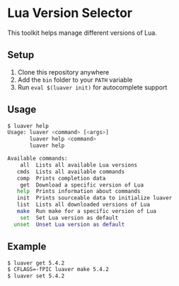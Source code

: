 # Lua Version Selector

This toolkit helps manage different versions of Lua.

## Setup

1. Clone this repository anywhere
2. Add the `bin` folder to your `PATH` variable
3. Run `eval $(luaver init)` for autocomplete support

## Usage

```sh
$ luaver help
Usage: luaver <command> [<args>]
       luaver help <command>
       luaver help

Available commands:
    all  Lists all available Lua versions
   cmds  Lists all available commands
   comp  Prints completion data
    get  Download a specific version of Lua
   help  Prints information about commands
   init  Prints sourceable data to initialize luaver
   list  Lists all downloaded versions of Lua
   make  Run make for a specific version of Lua
    set  Set Lua version as default
  unset  Unset Lua version as default
```

## Example

```sh
$ luaver get 5.4.2
$ CFLAGS=-fPIC luaver make 5.4.2
$ luaver set 5.4.2
```
